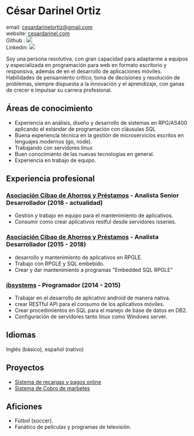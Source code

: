 # César Darinel Ortiz  
 email: <cesardarinelortiz@gmail.com>  
 website: [cesardarinel.com](https://www.cesardarinel.com)  
 Github : [<img src="https://img.shields.io/badge/GitHub-100000?style=for-the-badge&logo=github&logoColor=white">](https://github.com/cesardarinel?tab=followers)  
 Linkedin:  [<img src="https://img.shields.io/badge/linkedin-%230077B5.svg?&style=for-the-badge&logo=linkedin&logoColor=white" />](https://www.linkedin.com/in/cesardarinel/)
 
 
Soy una persona resolutiva, con gran capacidad para adaptarme a equipos y especializada en programación para web en formato escritorio y responsiva, además de en el desarrollo de aplicaciones móviles.
Habilidades de pensamiento crítico, toma de decisiones y resolución de problemas, siempre dispuesta a la innovación y el aprendizaje, con ganas de crecer e impulsar su carrera profesional.   

## Áreas de conocimiento

-  Experiencia en análisis, diseño y desarrollo de sistemas en RPG/AS400 aplicando el estándar de programación con cláusulas SQL  
-  Buena experiencia técnica en la gestión de microservicios escritos en lenguajes modernos (go, node).  
-  Trabajando con servidores linux  
-  Buen conocimiento de las nuevas tecnologías en general.  
-  Experiencia en trabajo de equipo.  

## Experiencia profesional

### [Asociación Cibao de Ahorros y Préstamos](https://www.acap.com.do/) - Analista Senior Desarrollador (2018 - actualidad)
- Gestión y trabajo en equipo para el mantenimiento de aplicativos. 
- Consumir como crear aplicativos restful desde servidores isseries.  

### [Asociación Cibao de Ahorros y Préstamos](https://www.acap.com.do/) - Analista Desarrollador (2015 - 2018)
- desarrollo y mantenimiento de aplicativos en RPGLE.  
- Trabajo con RPGLE y SQL embebido.   
- Crear y dar mantenimiento a programas "Embedded SQL RPGLE"

### [ibsystems](https://www.ibsystems.com.do/) - Programador (2014 - 2015)
- Trabajar en el desarrollo de aplicativo android de manera nativa.   
- crear  RESTful API para el consumo de los aplicativos móviles.  
- Crear procedimientos en SQL para el manejo de base de datos en DB2. 
- Configuración de servidores tanto linux como Windows server.

## Idiomas
Inglés (básico), español (nativo)

## Proyectos
- [Sistema de recargas y pagos online](https://nemo.1bits.org/)
- [Sistema de Cobro de marbetes](https://coopopular.com/)
<!--
### Información adicional  
- Disponibilidad solo horario de fin de semana o tardes.  
- También puedo trabajar desde casa  
-->
## Aficiones
- Fútbol (soccer).  
- Fanático de películas y programas de televisión.  

